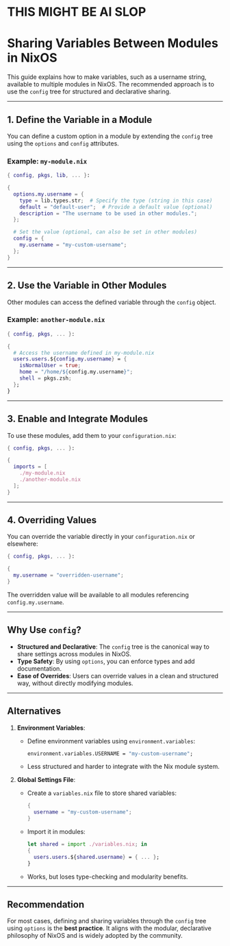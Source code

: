 # THIS MIGHT BE AI SLOP
# Sharing Variables Between Modules in NixOS

This guide explains how to make variables, such as a username string, available to multiple modules in NixOS. The recommended approach is to use the `config` tree for structured and declarative sharing.

---

## 1. Define the Variable in a Module

You can define a custom option in a module by extending the `config` tree using the `options` and `config` attributes.

### Example: `my-module.nix`

```nix
{ config, pkgs, lib, ... }:

{
  options.my.username = {
    type = lib.types.str;  # Specify the type (string in this case)
    default = "default-user";  # Provide a default value (optional)
    description = "The username to be used in other modules.";
  };

  # Set the value (optional, can also be set in other modules)
  config = {
    my.username = "my-custom-username";
  };
}
```

---

## 2. Use the Variable in Other Modules

Other modules can access the defined variable through the `config` object.

### Example: `another-module.nix`

```nix
{ config, pkgs, ... }:

{
  # Access the username defined in my-module.nix
  users.users.${config.my.username} = {
    isNormalUser = true;
    home = "/home/${config.my.username}";
    shell = pkgs.zsh;
  };
}
```

---

## 3. Enable and Integrate Modules

To use these modules, add them to your `configuration.nix`:

```nix
{ config, pkgs, ... }:

{
  imports = [
    ./my-module.nix
    ./another-module.nix
  ];
}
```

---

## 4. Overriding Values

You can override the variable directly in your `configuration.nix` or elsewhere:

```nix
{ config, pkgs, ... }:

{
  my.username = "overridden-username";
}
```

The overridden value will be available to all modules referencing `config.my.username`.

---

## Why Use `config`?

- **Structured and Declarative**: The `config` tree is the canonical way to share settings across modules in NixOS.
- **Type Safety**: By using `options`, you can enforce types and add documentation.
- **Ease of Overrides**: Users can override values in a clean and structured way, without directly modifying modules.

---

## Alternatives

1. **Environment Variables**:
   - Define environment variables using `environment.variables`:
     ```nix
     environment.variables.USERNAME = "my-custom-username";
     ```
   - Less structured and harder to integrate with the Nix module system.

2. **Global Settings File**:
   - Create a `variables.nix` file to store shared variables:
     ```nix
     {
       username = "my-custom-username";
     }
     ```
   - Import it in modules:
     ```nix
     let shared = import ./variables.nix; in
     {
       users.users.${shared.username} = { ... };
     }
     ```
   - Works, but loses type-checking and modularity benefits.

---

## Recommendation

For most cases, defining and sharing variables through the `config` tree using `options` is the **best practice**. It aligns with the modular, declarative philosophy of NixOS and is widely adopted by the community.

